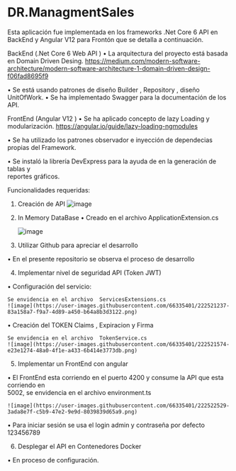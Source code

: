 # DR.ManagmentSales

Esta aplicación fue implementada en los frameworks .Net Core 6 API en BackEnd y Angular V12 para Frontón que se detalla a continuación.

BackEnd (.Net Core 6 Web API )
•	La arquitectura del proyecto está basada en Domain Driven Desing.
  https://medium.com/modern-software-architecture/modern-software-architecture-1-domain-driven-design-f06fad8695f9
  
•	Se está usando patrones de diseño Builder , Repository ,  diseño UnitOfWork.
•	Se ha implementado Swagger para la documentación de los API.

FrontEnd (Angular V12 )
•	Se ha aplicado concepto de lazy Loading y modularización.
  https://angular.io/guide/lazy-loading-ngmodules
  
•	Se ha utilizado los patrones observador  e inyección de dependecias propias del 
  Framework.

•	Se instaló la librería DevExpress para la ayuda de en la generación de tablas y  
  reportes gráficos.


Funcionalidades requeridas:
1.  Creación de API
    ![image](https://user-images.githubusercontent.com/66335401/222520771-61c7e46a-b938-4e42-a97c-532bbdb5bbf8.png)

2. In Memory DataBase
    •  Creado en el archivo ApplicationExtension.cs

    ![image](https://user-images.githubusercontent.com/66335401/222520920-68535502-89dd-4603-92e7-5aea246400ed.png)

3. Utilizar Github para apreciar el desarrollo

  • En el presente repositorio se observa el proceso de desarrollo

4. Implementar nivel de seguridad API (Token JWT)

  • Configuración del servicio:

    Se envidencia en el archivo  ServicesExtensions.cs
    ![image](https://user-images.githubusercontent.com/66335401/222521237-83a158a7-f9a7-4d89-a450-b64a8b3d3122.png)

  • Creación del TOKEN Claims , Expiracion y Firma
  
    Se envidencia en el archivo  TokenService.cs
    ![image](https://user-images.githubusercontent.com/66335401/222521574-e23e1274-48a0-4f1e-a433-6b414e3773db.png)

5. Implementar un FrontEnd con angular

  • El FrontEnd esta corriendo en el puerto 4200 y consume la API que esta corriendo en   
    5002, se envidencia en el archivo environment.ts
    
    ![image](https://user-images.githubusercontent.com/66335401/222522529-3ada8e7f-c5b9-47e2-9e9d-8039839d65a9.png)

  •  Para iniciar sesión se usa el login admin y contraseña por defecto 123456789

6. Desplegar el API en Contenedores Docker

  •  En proceso de configuración.


